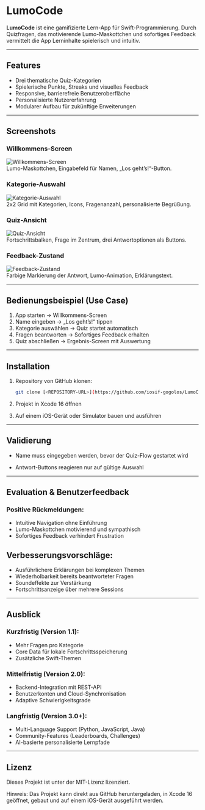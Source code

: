 # LumoCode

**LumoCode** ist eine gamifizierte Lern-App für Swift-Programmierung. Durch Quizfragen, das motivierende Lumo-Maskottchen und sofortiges Feedback vermittelt die App Lerninhalte spielerisch und intuitiv.

---

## Features
- Drei thematische Quiz-Kategorien  
- Spielerische Punkte, Streaks und visuelles Feedback  
- Responsive, barrierefreie Benutzeroberfläche  
- Personalisierte Nutzererfahrung  
- Modularer Aufbau für zukünftige Erweiterungen  

---

## Screenshots

### Willkommens-Screen
![Willkommens-Screen](screenshots/welcome.png)  
Lumo-Maskottchen, Eingabefeld für Namen, „Los geht’s!“-Button.

### Kategorie-Auswahl
![Kategorie-Auswahl](screenshots/categories.png)  
2x2 Grid mit Kategorien, Icons, Fragenanzahl, personalisierte Begrüßung.

### Quiz-Ansicht
![Quiz-Ansicht](screenshots/quiz.png)  
Fortschrittsbalken, Frage im Zentrum, drei Antwortoptionen als Buttons.

### Feedback-Zustand
![Feedback-Zustand](screenshots/feedback.png)  
Farbige Markierung der Antwort, Lumo-Animation, Erklärungstext.

---

## Bedienungsbeispiel (Use Case)
1. App starten → Willkommens-Screen  
2. Name eingeben → „Los geht’s!“ tippen  
3. Kategorie auswählen → Quiz startet automatisch  
4. Fragen beantworten → Sofortiges Feedback erhalten  
5. Quiz abschließen → Ergebnis-Screen mit Auswertung  

---

## Installation
1. Repository von GitHub klonen:  
   ```bash
   git clone [<REPOSITORY-URL>](https://github.com/iosif-gogolos/LumoCode/)
   ```
2. Projekt in Xcode 16 öffnen

3. Auf einem iOS-Gerät oder Simulator bauen und ausführen

--- 
## Validierung

- Name muss eingegeben werden, bevor der Quiz-Flow gestartet wird

- Antwort-Buttons reagieren nur auf gültige Auswahl

---
## Evaluation & Benutzerfeedback

### Positive Rückmeldungen:

- Intuitive Navigation ohne Einführung
- Lumo-Maskottchen motivierend und sympathisch
- Sofortiges Feedback verhindert Frustration

## Verbesserungsvorschläge:
- Ausführlichere Erklärungen bei komplexen Themen
- Wiederholbarkeit bereits beantworteter Fragen
- Soundeffekte zur Verstärkung
- Fortschrittsanzeige über mehrere Sessions

---
## Ausblick

### Kurzfristig (Version 1.1):
- Mehr Fragen pro Kategorie
- Core Data für lokale Fortschrittsspeicherung
- Zusätzliche Swift-Themen

### Mittelfristig (Version 2.0):
- Backend-Integration mit REST-API
- Benutzerkonten und Cloud-Synchronisation
- Adaptive Schwierigkeitsgrade

### Langfristig (Version 3.0+):
- Multi-Language Support (Python, JavaScript, Java)
- Community-Features (Leaderboards, Challenges)
- AI-basierte personalisierte Lernpfade

---

## Lizenz

Dieses Projekt ist unter der MIT-Lizenz lizenziert.

Hinweis: Das Projekt kann direkt aus GitHub heruntergeladen, in Xcode 16 geöffnet, gebaut und auf einem iOS-Gerät ausgeführt werden.
